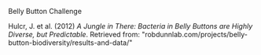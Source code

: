 Belly Button Challenge

Hulcr, J. et al. (2012) *A Jungle in There: Bacteria in Belly Buttons are Highly Diverse, but Predictable*. Retrieved from: "robdunnlab.com/projects/belly-button-biodiversity/results-and-data/"
